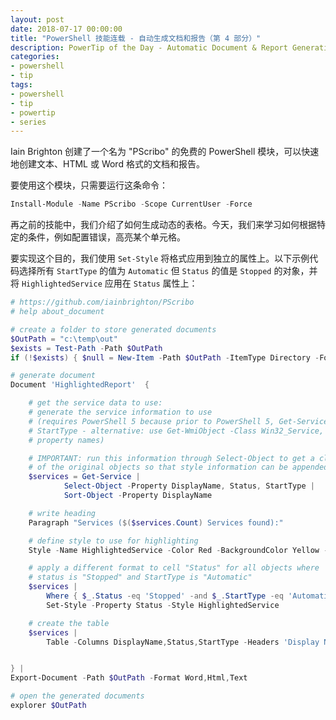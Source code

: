 ```yaml
---
layout: post
date: 2018-07-17 00:00:00
title: "PowerShell 技能连载 - 自动生成文档和报告（第 4 部分）"
description: PowerTip of the Day - Automatic Document & Report Generation (Part 4)
categories:
- powershell
- tip
tags:
- powershell
- tip
- powertip
- series
---
```

Iain Brighton 创建了一个名为 "PScribo" 的免费的 PowerShell 模块，可以快速地创建文本、HTML 或 Word 格式的文档和报告。

要使用这个模块，只需要运行这条命令：

```powershell
Install-Module -Name PScribo -Scope CurrentUser -Force
```

再之前的技能中，我们介绍了如何生成动态的表格。今天，我们来学习如何根据特定的条件，例如配置错误，高亮某个单元格。

要实现这个目的，我们使用 `Set-Style` 将格式应用到独立的属性上。以下示例代码选择所有 `StartType` 的值为 `Automatic` 但 `Status` 的值是 `Stopped` 的对象，并将 `HighlightedService` 应用在 `Status` 属性上：

```powershell
# https://github.com/iainbrighton/PScribo
# help about_document

# create a folder to store generated documents
$OutPath = "c:\temp\out"
$exists = Test-Path -Path $OutPath
if (!$exists) { $null = New-Item -Path $OutPath -ItemType Directory -Force }

# generate document
Document 'HighlightedReport'  {

    # get the service data to use:
    # generate the service information to use
    # (requires PowerShell 5 because prior to PowerShell 5, Get-Service does not supply
    # StartType - alternative: use Get-WmiObject -Class Win32_Service, and adjust
    # property names)

    # IMPORTANT: run this information through Select-Object to get a cloned copy
    # of the original objects so that style information can be appended
    $services = Get-Service |
            Select-Object -Property DisplayName, Status, StartType |
            Sort-Object -Property DisplayName

    # write heading
    Paragraph "Services ($($services.Count) Services found):"

    # define style to use for highlighting
    Style -Name HighlightedService -Color Red -BackgroundColor Yellow -Bold

    # apply a different format to cell "Status" for all objects where
    # status is "Stopped" and StartType is "Automatic"
    $services |
        Where { $_.Status -eq 'Stopped' -and $_.StartType -eq 'Automatic'} |
        Set-Style -Property Status -Style HighlightedService

    # create the table
    $services |
        Table -Columns DisplayName,Status,StartType -Headers 'Display Name','Status','Startup Type' -Tabs 1


} |
Export-Document -Path $OutPath -Format Word,Html,Text

# open the generated documents
explorer $OutPath
```

<!--本文国际来源：[Automatic Document & Report Generation (Part 4)](http://community.idera.com/powershell/powertips/b/tips/posts/automatic-document-report-generation-part-4)-->
